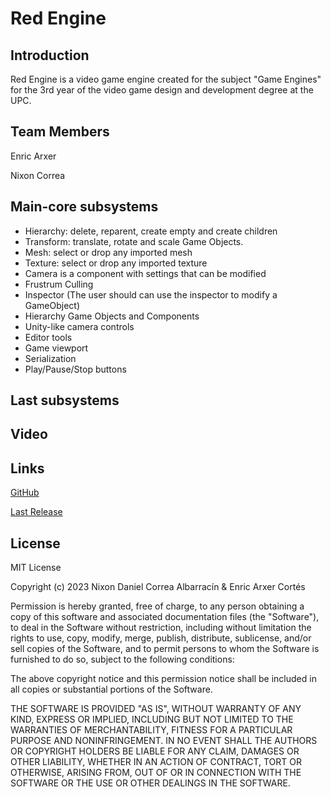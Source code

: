 # Red Engine
## Introduction
Red Engine is a video game engine created for the subject "Game Engines" for the 3rd year of the video game design and development degree at the UPC.

## Team Members
Enric Arxer


Nixon Correa

## Main-core subsystems
- Hierarchy: delete, reparent, create empty and create children
- Transform: translate, rotate and scale Game Objects.
- Mesh: select or drop any imported mesh
- Texture: select or drop any imported texture
- Camera is a component with settings that can be modified
- Frustrum Culling
- Inspector (The user should can use the inspector to modify a GameObject)
- Hierarchy Game Objects and Components
- Unity-like camera controls
- Editor tools
- Game viewport
- Serialization
- Play/Pause/Stop buttons

## Last subsystems


## Video



## Links
[GitHub](https://github.com/Luxary-92/Red_Engine_V.2)

[Last Release](https://github.com/Luxary-92/Red_Engine_V.2)


## License

MIT License

Copyright (c) 2023 Nixon Daniel Correa Albarracín & Enric Arxer Cortés

Permission is hereby granted, free of charge, to any person obtaining a copy
of this software and associated documentation files (the "Software"), to deal
in the Software without restriction, including without limitation the rights
to use, copy, modify, merge, publish, distribute, sublicense, and/or sell
copies of the Software, and to permit persons to whom the Software is
furnished to do so, subject to the following conditions:

The above copyright notice and this permission notice shall be included in all
copies or substantial portions of the Software.

THE SOFTWARE IS PROVIDED "AS IS", WITHOUT WARRANTY OF ANY KIND, EXPRESS OR
IMPLIED, INCLUDING BUT NOT LIMITED TO THE WARRANTIES OF MERCHANTABILITY,
FITNESS FOR A PARTICULAR PURPOSE AND NONINFRINGEMENT. IN NO EVENT SHALL THE
AUTHORS OR COPYRIGHT HOLDERS BE LIABLE FOR ANY CLAIM, DAMAGES OR OTHER
LIABILITY, WHETHER IN AN ACTION OF CONTRACT, TORT OR OTHERWISE, ARISING FROM,
OUT OF OR IN CONNECTION WITH THE SOFTWARE OR THE USE OR OTHER DEALINGS IN THE
SOFTWARE.

